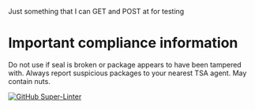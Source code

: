 Just something that I can GET and POST at for testing

# Important compliance information
Do not use if seal is broken or package appears to have been tampered with. Always report suspicious packages to your nearest TSA agent. May contain nuts.

[![GitHub Super-Linter](https://github.com/RobbieNesmith/robbies-dumb-server/workflows/Lint%20Code%20Base/badge.svg)](https://github.com/marketplace/actions/super-linter)

